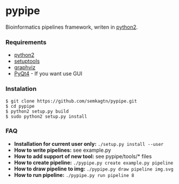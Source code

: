 pypipe
======

Bioinformatics pipelines framework,
writen in [python2](https://www.python.org/).

### Requirements
*   [python2](http://www.python.org/)
*   [setuptools](https://pythonhosted.org/setuptools/)
*   [graphviz](http://www.graphviz.org/)
*   [PyQt4](http://www.riverbankcomputing.co.uk/software/pyqt/intro) - If you want use GUI

### Instalation
    $ git clone https://github.com/semkagtn/pypipe.git
    $ cd pypipe
    $ python2 setup.py build
    $ sudo python2 setup.py install

### FAQ
*   **Installation for current user only:** `./setup.py install --user`
*   **How to write pipelines:** see example.py
*   **How to add support of new tool:** see pypipe/tools/\* files
*   **How to create pipeline:** `./pypipe.py create example.py pipeline`
*   **How to draw pipeline to img:** `./pypipe.py draw pipeline img.svg`
*   **How to run pipeline:** `./pypipe.py run pipeline 8`

